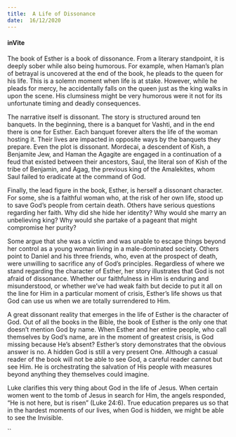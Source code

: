```yaml
---
title:  A Life of Dissonance
date:  16/12/2020
---
```


#### inVite

The book of Esther is a book of dissonance. From a literary standpoint, it is deeply sober while also being humorous. For example, when Haman’s plan of betrayal is uncovered at the end of the book, he pleads to the queen for his life. This is a solemn moment when life is at stake. However, while he pleads for mercy, he accidentally falls on the queen just as the king walks in upon the scene. His clumsiness might be very humorous were it not for its unfortunate timing and deadly consequences.

The narrative itself is dissonant. The story is structured around ten banquets. In the beginning, there is a banquet for Vashti, and in the end there is one for Esther. Each banquet forever alters the life of the woman hosting it. Their lives are impacted in opposite ways by the banquets they prepare. Even the plot is dissonant. Mordecai, a descendent of Kish, a Benjamite Jew, and Haman the Agagite are engaged in a continuation of a feud that existed between their ancestors, Saul, the literal son of Kish of the tribe of Benjamin, and Agag, the previous king of the Amalekites, whom Saul failed to eradicate at the command of God.

Finally, the lead figure in the book, Esther, is herself a dissonant character. For some, she is a faithful woman who, at the risk of her own life, stood up to save God’s people from certain death. Others have serious questions regarding her faith. Why did she hide her identity? Why would she marry an unbelieving king? Why would she partake of a pageant that might compromise her purity?

Some argue that she was a victim and was unable to escape things beyond her control as a young woman living in a male-dominated society. Others point to Daniel and his three friends, who, even at the prospect of death, were unwilling to sacrifice any of God’s principles. Regardless of where we stand regarding the character of Esther, her story illustrates that God is not afraid of dissonance. Whether our faithfulness in Him is enduring and misunderstood, or whether we’ve had weak faith but decide to put it all on the line for Him in a particular moment of crisis, Esther’s life shows us that God can use us when we are totally surrendered to Him.

A great dissonant reality that emerges in the life of Esther is the character of God. Out of all the books in the Bible, the book of Esther is the only one that doesn’t mention God by name. When Esther and her entire people, who call themselves by God’s name, are in the moment of greatest crisis, is God missing because He’s absent? Esther’s story demonstrates that the obvious answer is no. A hidden God is still a very present One. Although a casual reader of the book will not be able to see God, a careful reader cannot but see Him. He is orchestrating the salvation of His people with measures beyond anything they themselves could imagine.

Luke clarifies this very thing about God in the life of Jesus. When certain women went to the tomb of Jesus in search for Him, the angels responded, “He is not here, but is risen” (Luke 24:6). True education prepares us so that in the hardest moments of our lives, when God is hidden, we might be able to see the Invisible.

``